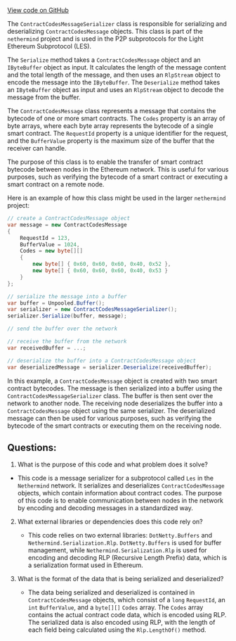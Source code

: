 [View code on GitHub](https://github.com/nethermindeth/nethermind/Nethermind.Network/P2P/Subprotocols/Les/Messages/ContractCodesMessageSerializer.cs)

The `ContractCodesMessageSerializer` class is responsible for serializing and deserializing `ContractCodesMessage` objects. This class is part of the `nethermind` project and is used in the P2P subprotocols for the Light Ethereum Subprotocol (LES).

The `Serialize` method takes a `ContractCodesMessage` object and an `IByteBuffer` object as input. It calculates the length of the message content and the total length of the message, and then uses an `RlpStream` object to encode the message into the `IByteBuffer`. The `Deserialize` method takes an `IByteBuffer` object as input and uses an `RlpStream` object to decode the message from the buffer.

The `ContractCodesMessage` class represents a message that contains the bytecode of one or more smart contracts. The `Codes` property is an array of byte arrays, where each byte array represents the bytecode of a single smart contract. The `RequestId` property is a unique identifier for the request, and the `BufferValue` property is the maximum size of the buffer that the receiver can handle.

The purpose of this class is to enable the transfer of smart contract bytecode between nodes in the Ethereum network. This is useful for various purposes, such as verifying the bytecode of a smart contract or executing a smart contract on a remote node.

Here is an example of how this class might be used in the larger `nethermind` project:

```csharp
// create a ContractCodesMessage object
var message = new ContractCodesMessage
{
    RequestId = 123,
    BufferValue = 1024,
    Codes = new byte[][]
    {
        new byte[] { 0x60, 0x60, 0x60, 0x40, 0x52 },
        new byte[] { 0x60, 0x60, 0x60, 0x40, 0x53 }
    }
};

// serialize the message into a buffer
var buffer = Unpooled.Buffer();
var serializer = new ContractCodesMessageSerializer();
serializer.Serialize(buffer, message);

// send the buffer over the network

// receive the buffer from the network
var receivedBuffer = ...;

// deserialize the buffer into a ContractCodesMessage object
var deserializedMessage = serializer.Deserialize(receivedBuffer);
``` 

In this example, a `ContractCodesMessage` object is created with two smart contract bytecodes. The message is then serialized into a buffer using the `ContractCodesMessageSerializer` class. The buffer is then sent over the network to another node. The receiving node deserializes the buffer into a `ContractCodesMessage` object using the same serializer. The deserialized message can then be used for various purposes, such as verifying the bytecode of the smart contracts or executing them on the receiving node.
## Questions: 
 1. What is the purpose of this code and what problem does it solve?
   - This code is a message serializer for a subprotocol called `Les` in the `Nethermind` network. It serializes and deserializes `ContractCodesMessage` objects, which contain information about contract codes. The purpose of this code is to enable communication between nodes in the network by encoding and decoding messages in a standardized way.
   
2. What external libraries or dependencies does this code rely on?
   - This code relies on two external libraries: `DotNetty.Buffers` and `Nethermind.Serialization.Rlp`. `DotNetty.Buffers` is used for buffer management, while `Nethermind.Serialization.Rlp` is used for encoding and decoding RLP (Recursive Length Prefix) data, which is a serialization format used in Ethereum.
   
3. What is the format of the data that is being serialized and deserialized?
   - The data being serialized and deserialized is contained in `ContractCodesMessage` objects, which consist of a `long` `RequestId`, an `int` `BufferValue`, and a `byte[][]` `Codes` array. The `Codes` array contains the actual contract code data, which is encoded using RLP. The serialized data is also encoded using RLP, with the length of each field being calculated using the `Rlp.LengthOf()` method.